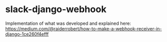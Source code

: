 # slack-django-webhook
Implementation of what was developed and explained here: https://medium.com/@raiderrobert/how-to-make-a-webhook-receiver-in-django-1ce260f4efff
